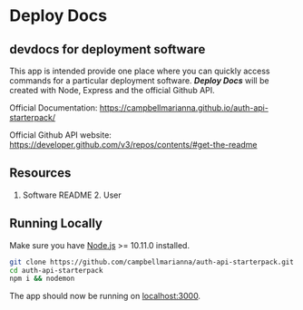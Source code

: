 # Deploy Docs
## devdocs for deployment software
This app is intended provide one place where you can quickly access commands for a particular deployment software.
**_Deploy Docs_** will be created with Node, Express and the official Github API.

Official Documentation: https://campbellmarianna.github.io/auth-api-starterpack/

Official Github API website: https://developer.github.com/v3/repos/contents/#get-the-readme

## Resources
1. Software README 2. User
## Running Locally
Make sure you have [Node.js](http://nodejs.org/) >= 10.11.0 installed.

```sh
git clone https://github.com/campbellmarianna/auth-api-starterpack.git
cd auth-api-starterpack
npm i && nodemon
```

The app should now be running on [localhost:3000](http://localhost:3000/).
